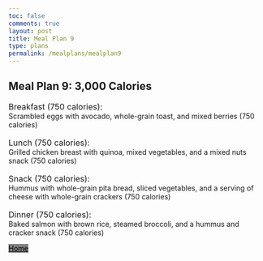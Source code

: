 ```yaml
---
toc: false
comments: true
layout: post
title: Meal Plan 9
type: plans
permalink: /mealplans/mealplan9
---
```


## Meal Plan 9: 3,000 Calories

<span style="font-size: 16px;">Breakfast (750 calories):</span>
<br>
Scrambled eggs with avocado, whole-grain toast, and mixed berries (750 calories)
<br>
<br>
<span style="font-size: 16px;">Lunch (750 calories):</span>
<br>
Grilled chicken breast with quinoa, mixed vegetables, and a mixed nuts snack (750 calories)
<br>
<br>
<span style="font-size: 16px;">Snack (750 calories):</span>
<br>
Hummus with whole-grain pita bread, sliced vegetables, and a serving of cheese with whole-grain crackers (750 calories)
<br>
<br>
<span style="font-size: 16px;">Dinner (750 calories):</span>
<br>
Baked salmon with brown rice, steamed broccoli, and a hummus and cracker snack (750 calories)

<a href="/ppfrontend/" class="button" style="color: black; background-color: grey;">Home</a>
